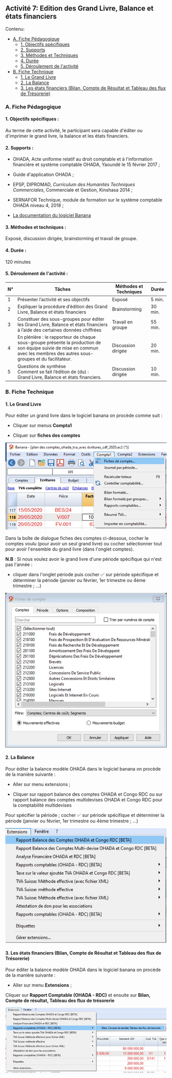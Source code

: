 ## Activité 7: Edition des Grand Livre, Balance et états financiers

Contenu:

* [A. Fiche Pédagogique](#A-fiche-pédagogique)
    - [1. Objectifs spécifiques](#1-objectifs-spécifiques)
    - [2. Supports](#2-supports)
    - [3. Méthodes et Techniques](#3-méthodes-et-techniques)
    - [4. Durée](#4-durée)
    - [5. Déroulement de l'activité](#5-déroulement-de-l'activité)
* [B. Fiche Technique](#B-fiche-technique)
    - [1. Le Grand Livre](#1-le-grand-livre)
    - [2. La Balance](#2-la-balance)
    - [3. Les états financiers (Bilan, Compte de Résultat et Tableau des flux de Trésorerie)](#3-les-états-financiers-(bilan-compte-de-résultat-et-tableau-des-flux-de-trésorerie))



### A. Fiche Pédagogique

#### 1. Objectifs spécifiques :

Au terme de cette activité, le participant sera capable d'éditer ou d'imprimer le grand livre, la balance et les états financiers.

#### 2.  Supports :

-   OHADA, Acte uniforme relatif au droit comptable et à l'information financière et système comptable OHADA, Yaoundé le 15 février 2017 ;

-   Guide d'application OHADA ;

-   EPSP, DIPROMAD, *Curriculum des Humanités Techniques Commerciales*, Commerciale et Gestion, Kinshasa 2014 ;

-   SERNAFOR Technique, module de formation sur le système comptable OHADA niveau 4, 2018 ;

-   [La documentation du logiciel Banana](https://www.banana.ch/fr/documentation)

#### 3.  Méthodes et techniques :

Exposé, discussion dirigée, brainstorming et travail de groupe.

#### 4.  Durée : 

120 minutes

#### 5.  Déroulement de l'activité :

| **N°** | **Tâches**                                                                                                                                                                   | **Méthodes et Techniques** | **Durée** |
| ------ | ---------------------------------------------------------------------------------------------------------------------------------------------------------------------------- | -------------------------- | --------- |
| 1      | Présenter l’activité et ses objectifs                                                                                                                                        | Exposé                     | 5 min.    |
| 2      | Expliquer la procédure d’édition des Grand Livre, Balance et états financiers                                                                                                | Brainstorming              | 30 min.   |
| 3      | Constituer des sous-groupes pour éditer les Grand Livre, Balance et états financiers à l’aide des certaines données chiffrées                                                | Travail en groupe          | 55 min.   |
| 4      | En plénière : le rapporteur de chaque sous-groupe présente la production de son équipe suivie de mise en commun avec les membres des autres sous-groupes et du facilitateur. | Discussion dirigée         | 20 min.   |
| 5      | Questions de synthèse<br>Comment se fait l’édition de (du) :<br>Grand Livre, Balance et états financiers.                                                                            | Discussion dirigée         | 10 min.   |




### B. Fiche Technique

#### 1. Le Grand Livre

Pour éditer un grand livre dans le logiciel banana on procède comme
suit :

-   Cliquer sur menus **Compta1**

-   Cliquer sur **fiches des comptes**

![grand livre](images/activity7b_1.jpg)

Dans la boîte de dialogue fiches des comptes ci-dessous, cocher le
comptes voulu (pour avoir un seul grand livre) ou cocher sélectionner
tout pour avoir l'ensemble du grand livre (dans l'onglet comptes).

**N.B** : Si nous voulez avoir le grand livre d'une période
spécifique qui n'est pas l'année :

- cliquer dans l'onglet période puis cocher ✅ sur période spécifique et déterminer la période (janvier ou février, 1er trimestre ou 4ème
trimestre ; ...)

![grand livre](images/activity7b_2.jpg)

#### 2. La Balance

Pour éditer la balance modèle OHADA dans le logiciel banana on procède
de la manière suivante :

-   Aller sur menu extensions ;

-   Cliquer sur rapport balance des comptes OHADA et Congo RDC ou sur rapport balance des comptes multidevises OHADA et Congo RDC pour la comptabilité multidevises

Pour spécifier la période ; cocher ✅ sur période spécifique et déterminer la période (janvier ou février, 1er trimestre ou 4ème trimestre ; ...)

![balance](images/activity7b_3.jpg)


#### 3. Les états financiers (Bilan, Compte de Résultat et Tableau des flux de Trésorerie)

Pour éditer la balance modèle OHADA dans le logiciel banana on procède
de la manière suivante :

-   Aller sur menu **Extensions** ;

Cliquer sur **Rapport Comptable (OHADA - RDC)** et ensuite sur **Bilan, Compte de résultat, Tableau des flux de trésorerie**

![états financiers](images/activity7b_4.jpg)






